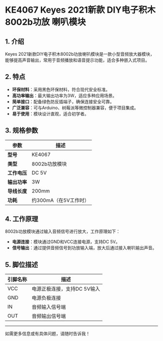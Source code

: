 
# KE4067 Keyes 2021新款 DIY电子积木 8002b功放 喇叭模块

## 1. 介绍

Keyes 2021新款DIY电子积木8002b功放喇叭模块是一款小型音频放大器模块，能够提高声音输出，常用于音频播放和语音提示功能，适合多种嵌入式项目。

## 2. 特点

- **环保材料**：采用黑色环保材料，符合现代安全标准。
- **高功率输出**：最大输出功率为3W，适应多种应用场景。
- **简单接口**：配备绿色防反插端子，确保连接安全可靠。
- **广泛兼容**：可与Arduino、树莓派等微控制器兼容，便于项目集成。
- **易于使用**：模块设计直观，适合初学者。

## 3. 规格参数

| 参数          | 描述                     |
|---------------|-------------------------|
| **型号**      | KE4067                  |
| **类型**      | 8002b功放模块           |
| **工作电压**  | DC 5V                   |
| **输出功率**  | 3W                      |
| **导线长度**  | 200mm                   |
| **功耗**      | 约300mA（在5V工作时）   |

## 4. 工作原理

8002b功放模块通过输入音频信号进行放大，工作原理如下：

- **电源连接**：模块通过GND和VCC连接电源，支持DC 5V。
- **信号输出**：通过提供音频信号到功放输入端，放大后通过接入喇叭输出声音。

## 5. 脚位描述

| 引脚名称 | 描述                             |
|----------|----------------------------------|
| VCC      | 电源正极连接，支持DC 5V输入    |
| GND      | 电源负极连接                     |
| IN       | 音频输入信号端                  |
| OUT      | 音频输出信号端                  |

---

如需更多信息或有具体问题，请随时告诉我！
